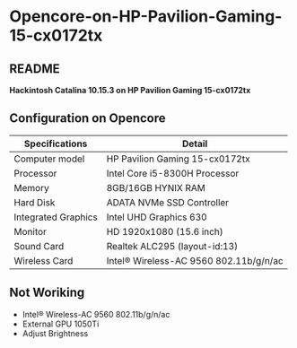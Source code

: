 # Opencore-on-HP-Pavilion-Gaming-15-cx0172tx

 ## README


<B>Hackintosh Catalina 10.15.3 on HP Pavilion Gaming 15-cx0172tx</B>

## Configuration on Opencore

| Specifications | Detail                                           |
| ------------------- | ------------------------------------------- |
| Computer model      | HP Pavilion Gaming 15-cx0172tx              |
| Processor           | Intel Core i5-8300H Processor               |
| Memory              | 8GB/16GB HYNIX RAM                          |
| Hard Disk           | ADATA NVMe SSD Controller                   |
| Integrated Graphics | Intel UHD Graphics 630                      |
| Monitor             | HD 1920x1080 (15.6 inch)                    |
| Sound Card          | Realtek ALC295 (layout-id:13)               |
| Wireless Card       | Intel® Wireless-AC 9560 802.11b/g/n/ac      |


## Not Woriking
- Intel® Wireless-AC 9560 802.11b/g/n/ac
- External GPU 1050Ti
- Adjust Brightness
